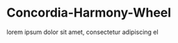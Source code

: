 # Concordia-Harmony-Wheel
<!-- Hello Saidur & Arman -->
lorem ipsum dolor sit amet, consectetur adipiscing el